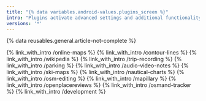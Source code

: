 ```yaml
---
title: "{% data variables.android-values.plugins_screen %}"
intro: "Plugins activate advanced settings and additional functionality."
versions: '*'
---
```

{% data reusables.general.article-not-complete %}

{% link_with_intro /online-maps %}
{% link_with_intro /contour-lines %}
{% link_with_intro /wikipedia %}
{% link_with_intro /trip-recording %}
{% link_with_intro /parking %}
{% link_with_intro /audio-video-notes %}
{% link_with_intro /ski-maps %}
{% link_with_intro /nautical-charts %}
{% link_with_intro /osm-editing %}
{% link_with_intro /mapillary %}
{% link_with_intro /openplacereviews %}
{% link_with_intro /osmand-tracker %}
{% link_with_intro /development %}